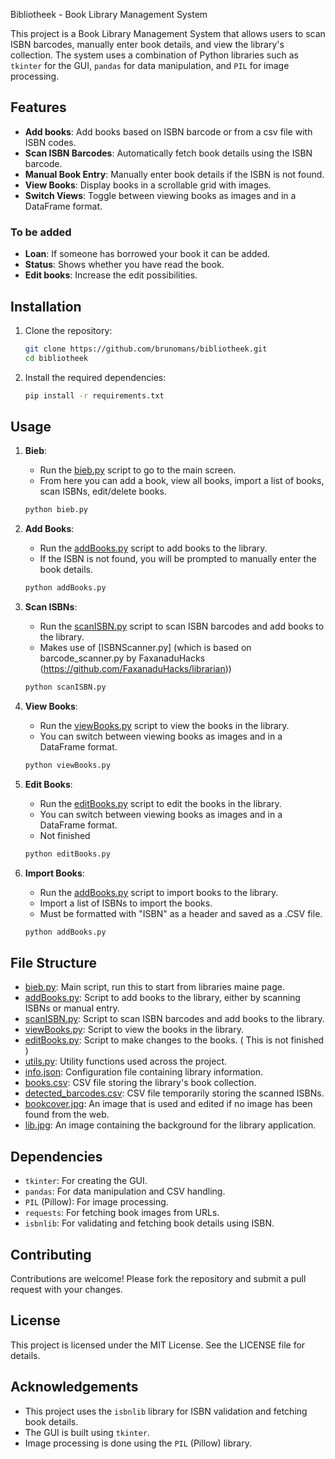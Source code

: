 Bibliotheek - Book Library Management System

This project is a Book Library Management System that allows users to scan ISBN barcodes, manually enter book details, and view the library's collection. The system uses a combination of Python libraries such as `tkinter` for the GUI, `pandas` for data manipulation, and `PIL` for image processing.

## Features

- **Add books**: Add books based on ISBN barcode or from a csv file with ISBN codes.
- **Scan ISBN Barcodes**: Automatically fetch book details using the ISBN barcode.
- **Manual Book Entry**: Manually enter book details if the ISBN is not found.
- **View Books**: Display books in a scrollable grid with images.
- **Switch Views**: Toggle between viewing books as images and in a DataFrame format.

### To be added
- **Loan**: If someone has borrowed your book it can be added.
- **Status**: Shows whether you have read the book.
- **Edit books**: Increase the edit possibilities.

## Installation

1. Clone the repository:
    ```sh
    git clone https://github.com/brunomans/bibliotheek.git
    cd bibliotheek
    ```

2. Install the required dependencies:
    ```sh
    pip install -r requirements.txt
    ```

## Usage

1. **Bieb**:
    - Run the [bieb.py](http://_vscodecontentref_/0) script to go to the main screen.
    - From here you can add a book, view all books, import a list of books, scan ISBNs, edit/delete books.

    ```sh
    python bieb.py
    ```

2. **Add Books**:
    - Run the [addBooks.py](http://_vscodecontentref_/1) script to add books to the library.
    - If the ISBN is not found, you will be prompted to manually enter the book details.

    ```sh
    python addBooks.py
    ```

3. **Scan ISBNs**:
    - Run the [scanISBN.py](http://_vscodecontentref_/2) script to scan ISBN barcodes and add books to the library.
    - Makes use of [ISBNScanner.py] (which is based on barcode_scanner.py by FaxanaduHacks (https://github.com/FaxanaduHacks/librarian))

    ```sh
    python scanISBN.py
    ```

4. **View Books**:
    - Run the [viewBooks.py](http://_vscodecontentref_/3) script to view the books in the library.
    - You can switch between viewing books as images and in a DataFrame format.

    ```sh
    python viewBooks.py
    ```
5. **Edit Books**:
    - Run the [editBooks.py](http://_vscodecontentref_/3) script to edit the books in the library.
    - You can switch between viewing books as images and in a DataFrame format.
    - Not finished

    ```sh
    python editBooks.py
    ```
6. **Import Books**:
    - Run the [addBooks.py](http://_vscodecontentref_/3) script to import books to the library.
    - Import a list of ISBNs to import the books.
    - Must be formatted with "ISBN" as a header and saved as a .CSV file.

    ```sh
    python addBooks.py
    ```

## File Structure

- [bieb.py](): Main script, run this to start from libraries maine page.
- [addBooks.py](http://_vscodecontentref_/3): Script to add books to the library, either by scanning ISBNs or manual entry.
- [scanISBN.py](http://_vscodecontentref_/4): Script to scan ISBN barcodes and add books to the library.
- [viewBooks.py](http://_vscodecontentref_/5): Script to view the books in the library.
- [editBooks.py](): Script to make changes to the books. ( This is not finished )
- [utils.py](http://_vscodecontentref_/6): Utility functions used across the project.
- [info.json](http://_vscodecontentref_/7): Configuration file containing library information.
- [books.csv](http://_vscodecontentref_/8): CSV file storing the library's book collection.
- [detected_barcodes.csv](http://_vscodecontentref_/8): CSV file temporarily storing the scanned ISBNs.
- [bookcover.jpg](): An image that is used and edited if no image has been found from the web.
- [lib.jpg](): An image containing the background for the library application.

## Dependencies

- `tkinter`: For creating the GUI.
- `pandas`: For data manipulation and CSV handling.
- `PIL` (Pillow): For image processing.
- `requests`: For fetching book images from URLs.
- `isbnlib`: For validating and fetching book details using ISBN.

## Contributing

Contributions are welcome! Please fork the repository and submit a pull request with your changes.

## License

This project is licensed under the MIT License. See the LICENSE file for details.

## Acknowledgements

- This project uses the `isbnlib` library for ISBN validation and fetching book details.
- The GUI is built using `tkinter`.
- Image processing is done using the `PIL` (Pillow) library.
